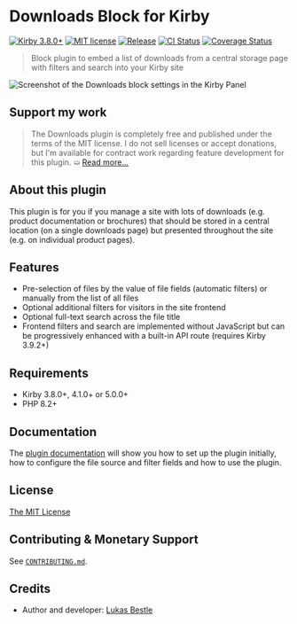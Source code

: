 # Downloads Block for Kirby

[![Kirby 3.8.0+](https://img.shields.io/badge/Kirby-3.8.0%2B-green)](https://getkirby.com)
[![MIT license](https://img.shields.io/badge/license-MIT-blue.svg)](LICENSE.md)
[![Release](https://img.shields.io/github/v/release/lukasbestle/kirby-downloads)](https://github.com/lukasbestle/kirby-downloads/releases/latest)
[![CI Status](https://img.shields.io/github/actions/workflow/status/lukasbestle/kirby-downloads/ci.yml?branch=main&label=CI)](https://github.com/lukasbestle/kirby-downloads/actions?query=workflow%3ACI+branch%3Amain)
[![Coverage Status](https://img.shields.io/codecov/c/gh/lukasbestle/kirby-downloads?token=vW24dO8dNq)](https://codecov.io/gh/lukasbestle/kirby-downloads)

> Block plugin to embed a list of downloads from a central storage page with filters and search into your Kirby site

![Screenshot of the Downloads block settings in the Kirby Panel](https://raw.githubusercontent.com/wiki/lukasbestle/kirby-downloads/selection-filters.png)

## Support my work

> The Downloads plugin is completely free and published under the terms of the MIT license. I do not sell licenses or accept donations, but I'm available for contract work regarding feature development for this plugin.
> ➯ [Read more…](.github/CONTRIBUTING.md#monetary-support)

## About this plugin

This plugin is for you if you manage a site with lots of downloads (e.g. product documentation or brochures) that should be stored in a central location (on a single downloads page) but presented throughout the site (e.g. on individual product pages).

## Features

- Pre-selection of files by the value of file fields (automatic filters) or manually from the list of all files
- Optional additional filters for visitors in the site frontend
- Optional full-text search across the file title
- Frontend filters and search are implemented without JavaScript but can be progressively enhanced with a built-in API route (requires Kirby 3.9.2+)

## Requirements

- Kirby 3.8.0+, 4.1.0+ or 5.0.0+
- PHP 8.2+

## Documentation

The [plugin documentation](https://github.com/lukasbestle/kirby-downloads/wiki) will show you how to set up the plugin initially, how to configure the file source and filter fields and how to use the plugin.

## License

[The MIT License](LICENSE.md)

## Contributing & Monetary Support

See [`CONTRIBUTING.md`](.github/CONTRIBUTING.md).

## Credits

- Author and developer: [Lukas Bestle](https://lukasbestle.com)
